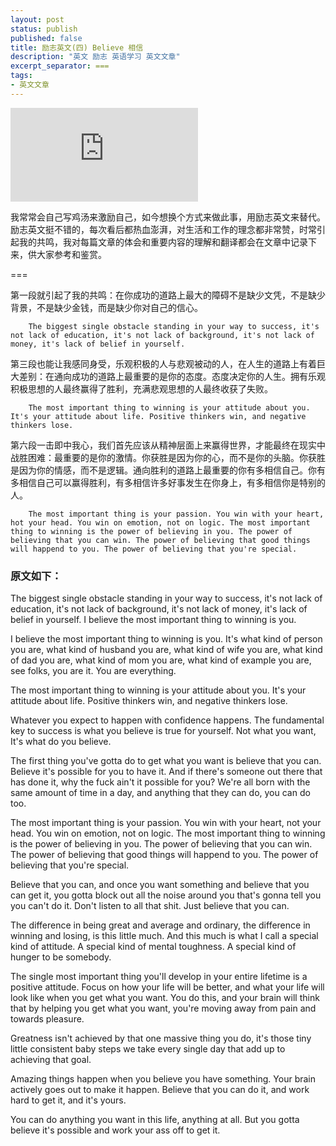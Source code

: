 ```yaml
---
layout: post
status: publish
published: false
title: 励志英文(四) Believe 相信
description: "英文 励志 英语学习 英文文章"
excerpt_separator: ===
tags:
- 英文文章
---
```


<iframe frameborder="0" src="https://v.qq.com/txp/iframe/player.html?vid=s3056u8mp4w" allowFullScreen="true"></iframe>


我常常会自己写鸡汤来激励自己，如今想换个方式来做此事，用励志英文来替代。励志英文挺不错的，每次看后都热血澎湃，对生活和工作的理念都非常赞，时常引起我的共鸣，我对每篇文章的体会和重要内容的理解和翻译都会在文章中记录下来，供大家参考和鉴赏。

===

第一段就引起了我的共鸣：在你成功的道路上最大的障碍不是缺少文凭，不是缺少背景，不是缺少金钱，而是缺少你对自己的信心。

		The biggest single obstacle standing in your way to success, it's not lack of education, it's not lack of background, it's not lack of money, it's lack of belief in yourself. 

第三段也能让我感同身受，乐观积极的人与悲观被动的人，在人生的道路上有着巨大差别：在通向成功的道路上最重要的是你的态度。态度决定你的人生。拥有乐观积极思想的人最终赢得了胜利，充满悲观思想的人最终收获了失败。

		The most important thing to winning is your attitude about you. It's your attitude about life. Positive thinkers win, and negative thinkers lose.

第六段一击即中我心，我们首先应该从精神层面上来赢得世界，才能最终在现实中战胜困难：最重要的是你的激情。你获胜是因为你的心，而不是你的头脑。你获胜是因为你的情感，而不是逻辑。通向胜利的道路上最重要的你有多相信自己。你有多相信自己可以赢得胜利，有多相信许多好事发生在你身上，有多相信你是特别的人。

		The most important thing is your passion. You win with your heart, hot your head. You win on emotion, not on logic. The most important thing to winning is the power of believing in you. The power of believing that you can win. The power of believing that good things will happend to you. The power of believing that you're special.

### 原文如下：

The biggest single obstacle standing in your way to success, it's not lack of education, it's not lack of background, it's not lack of money, it's lack of belief in yourself. I believe the most important thing to winning is you.

I believe the most important thing to winning is you. It's what kind of person you are, what kind of husband you are, what kind of wife you are, what kind of dad you are, what kind of mom you are, what kind of example you are, see folks, you are it. You are everything.

The most important thing to winning is your attitude about you. It's your attitude about life. Positive thinkers win, and negative thinkers lose.

Whatever you expect to happen with confidence happens. The fundamental key to success is what you believe is true for yourself. Not what you want, It's what do you believe.

The first thing you've gotta do to get what you want is believe that you can. Believe it's possible for you to have it. And if there's someone out there that has done it, why the fuck ain't it possible for you? We're all born with the same amount of time in a day, and anything that they can do, you can do too.

The most important thing is your passion. You win with your heart, not your head. You win on emotion, not on logic. The most important thing to winning is the power of believing in you. The power of believing that you can win. The power of believing that good things will happend to you. The power of believing that you're special.

Believe that you can, and once you want something and believe that you can get it, you gotta block out all the noise around you that's gonna tell you you can't do it. Don't listen to all that shit. Just believe that you can.

The difference in being great and average and ordinary, the difference in winning and losing, is this little much. And this much is what I call a special kind of attitude. A special kind of mental toughness. A special kind of hunger to be somebody. 

The single most important thing you'll develop in your entire lifetime is a positive attitude. Focus on how your life will be better, and what your life will look like when you get what you want. You do this, and your brain will think that by helping you get what you want, you're moving away from pain and towards pleasure.

Greatness isn't achieved by that one massive thing you do, it's those tiny little consistent baby steps we take every single day that add up to achieving that goal.

Amazing things happen when you believe you have something. Your brain actively goes out to make it happen. Believe that you can do it, and work hard to get it, and it's yours.

You can do anything you want in this life, anything at all. But you gotta believe it's possible and work your ass off to get it. 










